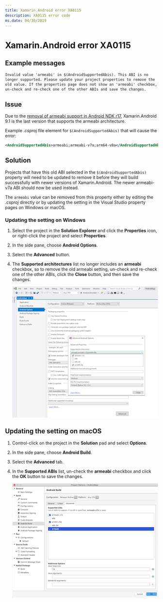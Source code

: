 ```yaml
---
title: Xamarin.Android error XA0115
description: XA0115 error code
ms.date: 04/30/2019
---
```

# Xamarin.Android error XA0115

## Example messages

```
Invalid value 'armeabi' in $(AndroidSupportedAbis). This ABI is no longer supported. Please update your project properties to remove the old value. If the properties page does not show an 'armeabi' checkbox, un-check and re-check one of the other ABIs and save the changes.
```

## Issue

Due to the [removal of armeabi support in Android NDK r17][ndk-guide],
Xamarin.Android 9.1 is the last version that supports the armeabi architecture.

Example *.csproj* file element for `$(AndroidSupportedAbis)` that will cause the
error:

```xml
<AndroidSupportedAbis>armeabi;armeabi-v7a;arm64-v8a</AndroidSupportedAbis>
```

## Solution

Projects that have this old ABI selected in the `$(AndroidSupportedAbis)`
property will need to be updated to remove it before they will build
successfully with newer versions of Xamarin.Android.  The newer armeabi-v7a ABI
should now be used instead.

The `armeabi` value can be removed from this property either by editing the
*.csproj* directly or by updating the setting in the Visual Studio property
pages on Windows or macOS.

### Updating the setting on Windows

 1. Select the project in the **Solution Explorer** and click the **Properties**
    icon, or right-click the project and select **Properties**.
 2. In the side pane, choose **Android Options**.
 3. Select the **Advanced** button.
 4. The **Supported architectures** list no longer includes an **armeabi**
    checkbox, so to remove the old armeabi setting, un-check and re-check one of
    the other ABIs, click the **Close** button, and then save the changes.

    ![Supported architectures list in the Visual Studio Advanced Android Options window](images/win-xa0115-remove-armeabi.png)

## Updating the setting on macOS

 1. Control-click on the project in the **Solution** pad and select **Options**.
 2. In the side pane, choose **Android Build**.
 3. Select the **Advanced** tab.
 4. In the **Supported ABIs** list, un-check the **armeabi** checkbox and click
    the **OK** button to save the changes.

    ![Supported ABIs list in the Visual Studio for Mac Android Build Advanced tab](images/mac-xa0115-remove-armeabi.png)

[ndk-guide]: https://developer.android.com/ndk/guides/abis
